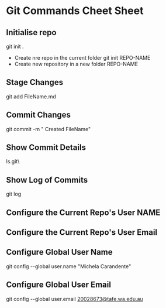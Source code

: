 # Git Commands Cheet Sheet

## Initialise repo 

git init .
   - Create nre repo in the current folder
git init REPO-NAME
   - Create new repository in a new folder REPO-NAME
   
## Stage Changes
git add FileName.md

## Commit Changes
git commit -m " Created FileName"

## Show Commit Details
ls.git\

## Show Log of Commits
git log 

## Configure the Current Repo's User NAME

## Configure the Current Repo's User Email

## Configure Global User Name
git config --global user.name "Michela Carandente"

## Configure Global User Email
git config --global user.email 20028673@tafe.wa.edu.au